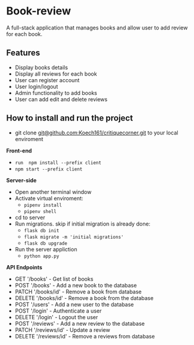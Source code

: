 # Book-review
A full-stack application that manages books and allow user to add review for each book.

## Features
- Display books details
- Display all reviews for each book
- User can register account
- User login/logout
- Admin functionality to add books
- User can add edit and delete reviews

 ## How to install and run the project
- git clone [git@github.com:Koech161/critiquecorner.git](git@github.com:Koech161/critiquecorner.git) to your local enviroment

 **Front-end**

  - `run  npm install --prefix client`
  - `npm start --prefix client`

 **Server-side**
- Open another terminal window
- Activate virtual enviroment:
     - `pipenv install`
     - `pipenv shell`
- cd to server
- Run migrations. skip if initial migration is already done:
    - `flask db init`
    - `flask migrate -m 'initial migrations'`
    -  `flask db upgrade`
- Run the server appliction
     - `python app.py`    

 **API Endpoints**

 - GET '/books' - Get list of books
 - POST '/books'  - Add a new book to the database
 - PATCH '/books/id' - Remove a book from database
 - DELETE '/books/id' - Remove a book from the database
 - POST '/users' - Add a new user to the database
 - POST '/login' - Authenticate a user 
 - DELETE '/login' - Logout the user 
 - POST '/reviews' - Add a new review to the database
 - PATCH '/reviews/id' - Update a review
 - DELETE '/reviews/id' - Remove a reviews from database
